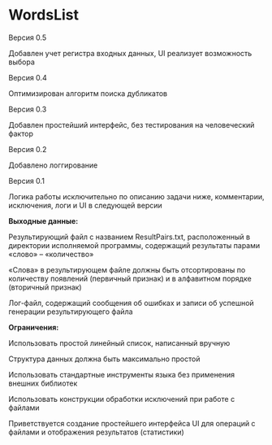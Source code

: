 # WordsList

Версия 0.5

Добавлен учет регистра входных данных, UI реализует возможность выбора 

Версия 0.4

Оптимизирован алгоритм поиска дубликатов

Версия 0.3

Добавлен простейший интерфейс, без тестирования на человеческий фактор

Версия 0.2

Добавлено логгирование

Версия 0.1

Логика работы исключительно по описанию задачи ниже, комментарии, исключения, логи и UI в следующей версии

**Выходные данные:**

Результирующий файл с названием ResultPairs.txt, расположенный в директории исполняемой программы, содержащий результаты парами «слово» – «количество»

«Слова» в результирующем файле должны быть отсортированы по количеству появлений (первичный признак) и в алфавитном порядке (вторичный признак)

Лог-файл, содержащий сообщения об ошибках и записи об успешной генерации результирующего файла


**Ограничения:**

Использовать простой линейный список, написанный вручную

Структура данных должна быть максимально простой

Использовать стандартные инструменты языка без применения внешних библиотек

Использовать конструкции обработки исключений при работе с файлами

Приветствуется создание простейшего интерфейса UI для операций с файлами и отображения результатов (статистики)

